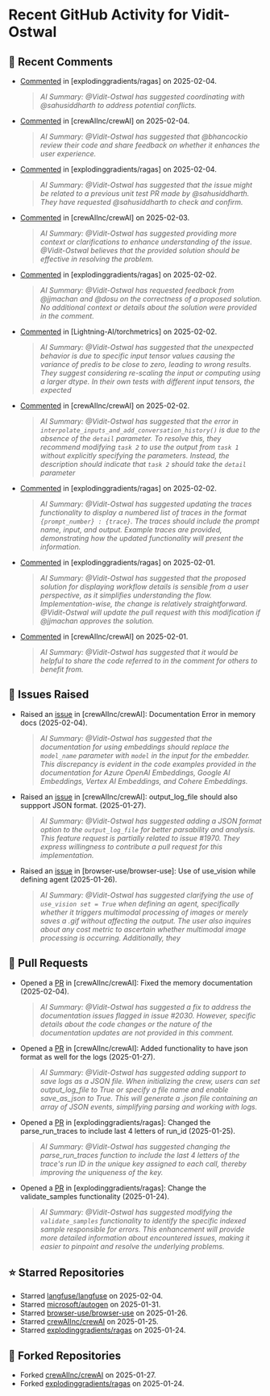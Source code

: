 # Recent GitHub Activity for Vidit-Ostwal

## 💬 Recent Comments
- [Commented](https://github.com/explodinggradients/ragas/pull/1880#issuecomment-2634875873) in [explodinggradients/ragas] on 2025-02-04.
  > *AI Summary: @Vidit-Ostwal has suggested coordinating with @sahusiddharth to address potential conflicts.*
- [Commented](https://github.com/crewAIInc/crewAI/pull/1985#issuecomment-2634692022) in [crewAIInc/crewAI] on 2025-02-04.
  > *AI Summary: @Vidit-Ostwal has suggested that @bhancockio review their code and share feedback on whether it enhances the user experience.*
- [Commented](https://github.com/explodinggradients/ragas/pull/1880#issuecomment-2634530854) in [explodinggradients/ragas] on 2025-02-04.
  > *AI Summary: @Vidit-Ostwal has suggested that the issue might be related to a previous unit test PR made by @sahusiddharth. They have requested @sahusiddharth to check and confirm.*
- [Commented](https://github.com/crewAIInc/crewAI/issues/2025#issuecomment-2631615412) in [crewAIInc/crewAI] on 2025-02-03.
  > *AI Summary: @Vidit-Ostwal has suggested providing more context or clarifications to enhance understanding of the issue. @Vidit-Ostwal believes that the provided solution should be effective in resolving the problem.*
- [Commented](https://github.com/explodinggradients/ragas/issues/1868#issuecomment-2629482947) in [explodinggradients/ragas] on 2025-02-02.
  > *AI Summary: @Vidit-Ostwal has requested feedback from @jjmachan and @dosu on the correctness of a proposed solution. No additional context or details about the solution were provided in the comment.*
- [Commented](https://github.com/Lightning-AI/torchmetrics/issues/2920#issuecomment-2629456251) in [Lightning-AI/torchmetrics] on 2025-02-02.
  > *AI Summary: @Vidit-Ostwal has suggested that the unexpected behavior is due to specific input tensor values causing the variance of predis to be close to zero, leading to wrong results. They suggest considering re-scaling the input or computing using a larger dtype. In their own tests with different input tensors, the expected*
- [Commented](https://github.com/crewAIInc/crewAI/issues/1977#issuecomment-2629395843) in [crewAIInc/crewAI] on 2025-02-02.
  > *AI Summary: @Vidit-Ostwal has suggested that the error in `interpolate_inputs_and_add_conversation_history()` is due to the absence of the `detail` parameter. To resolve this, they recommend modifying `task 2` to use the output from `task 1` without explicitly specifying the parameters. Instead, the description should indicate that `task 2` should take the `detail` parameter*
- [Commented](https://github.com/explodinggradients/ragas/pull/1880#issuecomment-2629385607) in [explodinggradients/ragas] on 2025-02-02.
  > *AI Summary: @Vidit-Ostwal has suggested updating the traces functionality to display a numbered list of traces in the format `{prompt_number} : {trace}`. The traces should include the prompt name, input, and output. Example traces are provided, demonstrating how the updated functionality will present the information.*
- [Commented](https://github.com/explodinggradients/ragas/issues/1871#issuecomment-2628965465) in [explodinggradients/ragas] on 2025-02-01.
  > *AI Summary: @Vidit-Ostwal has suggested that the proposed solution for displaying workflow details is sensible from a user perspective, as it simplifies understanding the flow. Implementation-wise, the change is relatively straightforward. @Vidit-Ostwal will update the pull request with this modification if @jjmachan approves the solution.*
- [Commented](https://github.com/crewAIInc/crewAI/issues/2015#issuecomment-2628794304) in [crewAIInc/crewAI] on 2025-02-01.
  > *AI Summary: @Vidit-Ostwal has suggested that it would be helpful to share the code referred to in the comment for others to benefit from.*

## 🐛 Issues Raised
- Raised an [issue](https://github.com/crewAIInc/crewAI/issues/2030) in [crewAIInc/crewAI]: Documentation Error in memory docs (2025-02-04).
  > *AI Summary: @Vidit-Ostwal has suggested that the documentation for using embeddings should replace the `model_name` parameter with `model` in the input for the embedder. This discrepancy is evident in the code examples provided in the documentation for Azure OpenAI Embeddings, Google AI Embeddings, Vertex AI Embeddings, and Cohere Embeddings.*
- Raised an [issue](https://github.com/crewAIInc/crewAI/issues/1984) in [crewAIInc/crewAI]: output_log_file should also suppport JSON format. (2025-01-27).
  > *AI Summary: @Vidit-Ostwal has suggested adding a JSON format option to the `output_log_file` for better parsability and analysis. This feature request is partially related to issue #1970. They express willingness to contribute a pull request for this implementation.*
- Raised an [issue](https://github.com/browser-use/browser-use/issues/407) in [browser-use/browser-use]: Use of use_vision while defining agent (2025-01-26).
  > *AI Summary: @Vidit-Ostwal has suggested clarifying the use of `use_vision set = True` when defining an agent, specifically whether it triggers multimodal processing of images or merely saves a .gif without affecting the output. The user also inquires about any cost metric to ascertain whether multimodal image processing is occurring. Additionally, they*

## 🚀 Pull Requests
- Opened a [PR](https://github.com/crewAIInc/crewAI/pull/2031) in [crewAIInc/crewAI]: Fixed the memory documentation (2025-02-04).
  > *AI Summary: @Vidit-Ostwal has suggested a fix to address the documentation issues flagged in issue #2030. However, specific details about the code changes or the nature of the documentation updates are not provided in this comment.*
- Opened a [PR](https://github.com/crewAIInc/crewAI/pull/1985) in [crewAIInc/crewAI]: Added functionality to have json format as well for the logs (2025-01-27).
  > *AI Summary: @Vidit-Ostwal has suggested adding support to save logs as a JSON file. When initializing the crew, users can set output_log_file to True or specify a file name and enable save_as_json to True. This will generate a .json file containing an array of JSON events, simplifying parsing and working with logs.*
- Opened a [PR](https://github.com/explodinggradients/ragas/pull/1880) in [explodinggradients/ragas]: Changed the parse_run_traces to include last 4 letters of run_id (2025-01-25).
  > *AI Summary: @Vidit-Ostwal has suggested changing the parse_run_traces function to include the last 4 letters of the trace's run ID in the unique key assigned to each call, thereby improving the uniqueness of the key.*
- Opened a [PR](https://github.com/explodinggradients/ragas/pull/1879) in [explodinggradients/ragas]: Change the validate_samples functionality (2025-01-24).
  > *AI Summary: @Vidit-Ostwal has suggested modifying the `validate_samples` functionality to identify the specific indexed sample responsible for errors. This enhancement will provide more detailed information about encountered issues, making it easier to pinpoint and resolve the underlying problems.*

## ⭐ Starred Repositories
- Starred [langfuse/langfuse](https://github.com/langfuse/langfuse) on 2025-02-04.
- Starred [microsoft/autogen](https://github.com/microsoft/autogen) on 2025-01-31.
- Starred [browser-use/browser-use](https://github.com/browser-use/browser-use) on 2025-01-26.
- Starred [crewAIInc/crewAI](https://github.com/crewAIInc/crewAI) on 2025-01-25.
- Starred [explodinggradients/ragas](https://github.com/explodinggradients/ragas) on 2025-01-24.

## 🍴 Forked Repositories
- Forked [crewAIInc/crewAI](https://github.com/Vidit-Ostwal/crewAI) on 2025-01-27.
- Forked [explodinggradients/ragas](https://github.com/Vidit-Ostwal/ragas) on 2025-01-24.
